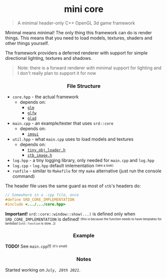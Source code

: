 <h1 align="center">mini core</h1>
<blockquote>A minimal header-only C++ OpenGL 3d game framework</blockquote>

Minimal means minimal! The only thing this framework can do is render things. This means that you need to load models, textures, shaders and other things yourself.

The framework providers a deferred renderer with support for simple directional lighting, textures and shadows.
> Note: there is a forward renderer with minimal support for lighting and I don't really plan to support it for now

<h3 align="center">File Structure</h3>

* `core.hpp` - the actual framework
  * depends on:
    * [`glm`](https://github.com/g-truc/glm/)
    * [`glfw`](https://www.glfw.org/)
    * [`glad`](https://glad.dav1d.de/)
* `main.cpp` - an example/tester that uses `srd::core`
  * depends on:
    * [`imgui`](https://github.com/ocornut/imgui/)
* `util.hpp` - what `main.cpp` uses to load models and textures
  * depends on:
    * [`tiny_obj_loader.h`](https://github.com/tinyobjloader/tinyobjloader/)
    * [`stb_image.h`](https://github.com/nothings/stb/blob/master/stb_image.h)
* `log.hpp` - a tiny logging library, only needed for `main.cpp` and `log.hpp`
* `log.cpp` - `log.hpp` default imlementation <sup><sub>{take a look}</sub></sup>
* `runfile` - similar to `Makefile` for my `make` alternative (just run the console command)

The header file uses the same guard as most of `stb`'s headers do:
```cpp
// Somewhere in a .cpp file, once
#define SRD_CORE_IMPLEMENTATION
#include <.../.../core.hpp>
```
**Important!** `srd::core::window::show(...)` is defined only when `SRD_CORE_IMPLEMENTATION` is defined! <sup><sub>(this is because the function needs to have templates for lambdas! [`std::function` is slow...])</supb><sup>

<h3 align="center">Example</h3>

**TODO!** See `main.cpp`!!! <sup><sub>(it's small)</sub></sup>

<h3 align="center">Notes</h3>

Started working on *`July, 20th 2021`*.

<!--


* namespace `srd::core` <sup><sub>(srd ↝ somerandomdev)</sub></sup>
  * namespace `window`
    * struct `window` <sup><sub>[change name to be different from the ns?]</sub></sup>
      * `int width, height`
      * `const char *title`
  * namespace `math`
    * struct `transform`
      * `glm::mat4 matrix` - the transformation matrix
      * `glm::vec3 position` - the position vector
      * `glm::quat rotation` - the rotation quaternion
      * `glm::vec3 scale` - the scale vector
      * `void update()` - updates the `matrix` to reflect the changes in other fields
  * namespace `gfx`
    * struct `shader`
      * `unsigned int id` - the id of the shader program
      * `void use() const` - uses the opengl program
      * `void setUniform(int location, XXX value) const` - sets a uniform at `location` to `value`
      * `int getUniform(const std::string &name) const` - returns a location of a uniform with a name.
      * `shader(const std::string &vertex, const std::string &fragment)` - creates a shader with a vertex shader source and a fragment shader source.
      * `~shader()` - deletes the shader program.
    * struct `mesh`
      * `unsigned int vbo, ebo, vao` - buffer ids
      * `unsigned int elementCount` - amount of elements stored in the mesh
      * `mesh(const std::vector<vertex> &vertices, const std::vector<unsigned int> &indices)` -
          creates a mesh with `vertices` and `indices`  
      * `~mesh()` - deletes all of the buffers
      * `void bind() const` - binds the VAO
    * struct `gbuffer`
      * 
    * struct `deferred_renderer` - TODO <sup><sub>note: same as gbuffer</sub></sup>


-->
